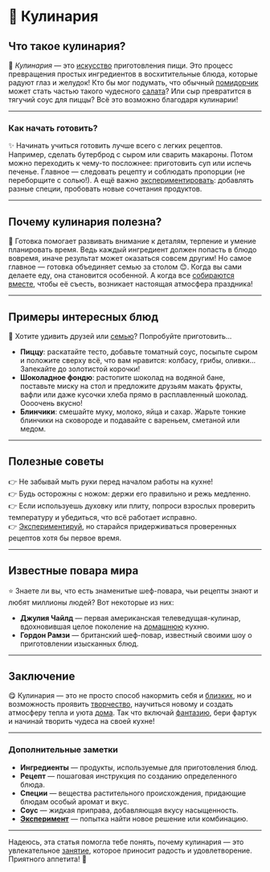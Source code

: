 # 🍳 **Кулинария**

## Что такое кулинария?

🔗 *Кулинария* — это [искусство](хобби.md) приготовления пищи. Это процесс превращения простых ингредиентов в восхитительные блюда, которые радуют глаз и желудок! Кто бы мог подумать, что обычный [помидорчик](садоводство.md) может стать частью такого чудесного [салата](садоводство.md)? Или сыр превратится в тягучий соус для пиццы? Всё это возможно благодаря кулинарии!

---

### Как начать готовить?

✨ Начинать учиться готовить лучше всего с легких рецептов. Например, сделать бутерброд с сыром или сварить макароны. Потом можно переходить к чему-то посложнее: приготовить суп или испечь печенье. Главное — следовать рецепту и соблюдать пропорции (не переборщите с солью!). А ещё важно [экспериментировать](научные_эксперименты.md): добавлять разные специи, пробовать новые сочетания продуктов.

---

## Почему кулинария полезна?

🥑 Готовка помогает развивать внимание к деталям, терпение и умение планировать время. Ведь каждый ингредиент должен попасть в блюдо вовремя, иначе результат может оказаться совсем другим! Но самое главное — готовка объединяет семью за столом 😊. Когда вы сами делаете еду, она становится особенной. А когда все [собираются вместе](домашние.md), чтобы её съесть, возникает настоящая атмосфера праздника!

---

## Примеры интересных блюд

🌟 Хотите удивить друзей или [семью](домашние.md)? Попробуйте приготовить...

- **Пиццу**: раскатайте тесто, добавьте томатный соус, посыпьте сыром и положите сверху всё, что вам нравится: колбасу, грибы, оливки... Запекайте до золотистой корочки!
- **Шоколадное фондю**: растопите шоколад на водяной бане, поставьте миску на стол и предложите друзьям макать фрукты, вафли или даже кусочки хлеба прямо в расплавленный шоколад. Оооочень вкусно!
- **Блинчики**: смешайте муку, молоко, яйца и сахар. Жарьте тонкие блинчики на сковороде и подавайте с вареньем, сметаной или медом.

---

## Полезные советы

👉 Не забывай мыть руки перед началом работы на кухне!  
👉 Будь осторожны с ножом: держи его правильно и режь медленно.  
👉 Если используешь духовку или плиту, попроси взрослых проверить температуру и убедиться, что всё работает исправно.  
👉 [Экспериментируй](научные_эксперименты.md), но старайся придерживаться проверенных рецептов хотя бы первое время.

---

## Известные повара мира

⭐ Знаете ли вы, что есть знаменитые шеф-повара, чьи рецепты знают и любят миллионы людей? Вот некоторые из них:

- **Джулия Чайлд** — первая американская телеведущая-кулинар, вдохновившая целое поколение на [домашнюю](домашние.md) кухню.
- **Гордон Рамзи** — британский шеф-повар, известный своими шоу о приготовлении изысканных блюд.

---

## Заключение

😋 Кулинария — это не просто способ накормить себя и [близких](домашние.md), но и возможность проявить [творчество](творческие.md), научиться новому и создать атмосферу тепла и уюта [дома](домашние.md). Так что включай [фантазию](творческие.md), бери фартук и начинай творить чудеса на своей кухне!

---

### Дополнительные заметки

- **Ингредиенты** — продукты, используемые для приготовления блюд.
- **Рецепт** — пошаговая инструкция по созданию определенного блюда.
- **Специи** — вещества растительного происхождения, придающие блюдам особый аромат и вкус.
- **Соус** — жидкая приправа, добавляющая вкусу насыщенность.
- **[Эксперимент](интеллектуальные.md)** — попытка найти новое решение или комбинацию.

---

Надеюсь, эта статья помогла тебе понять, почему кулинария — это увлекательное [занятие](хобби.md), которое приносит радость и удовлетворение. Приятного аппетита! 💖
